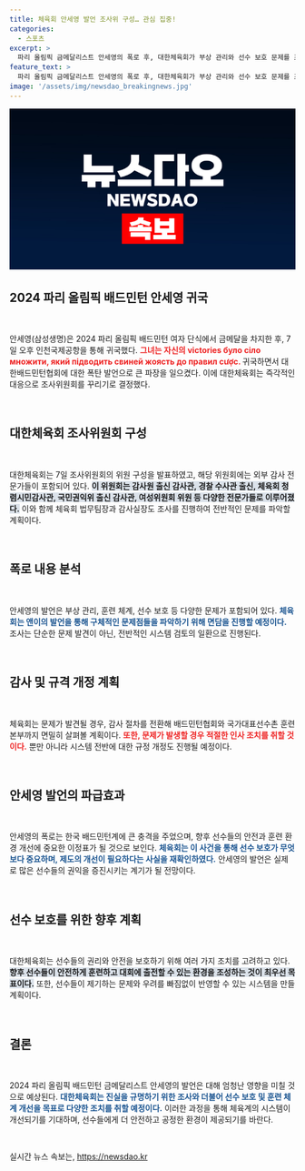 ```yaml
---
title: 체육회 안세영 발언 조사위 구성… 관심 집중!
categories:
  - 스포츠
excerpt: >
  파리 올림픽 금메달리스트 안세영의 폭로 후, 대한체육회가 부상 관리와 선수 보호 문제를 조사하는 위원회를 구성했습니다. 배드민턴협회의 시스템 쇄신과 규정 개정이 이뤄질지 주목됩니다!
feature_text: >
  파리 올림픽 금메달리스트 안세영의 폭로 후, 대한체육회가 부상 관리와 선수 보호 문제를 조사하는 위원회를 구성했습니다. 배드민턴협회의 시스템 쇄신과 규정 개정이 이뤄질지 주목됩니다!
image: '/assets/img/newsdao_breakingnews.jpg'
---
```


<p><img src="/assets/img/newsdao_breakingnews.jpg" alt="koreaapp 속보" /></p>

<h2 data-ke-size="size26">2024 파리 올림픽 배드민턴 안세영 귀국</h2>

<p data-ke-size="size16">&nbsp;</p>

<p>안세영(삼성생명)은 2024 파리 올림픽 배드민턴 여자 단식에서 금메달을 차지한 후, 7일 오후 인천국제공항을 통해 귀국했다. <b><span style="color: #ee2323;">그녀는 자신의 victories було сіло множити, який підводить свиней жоясть до правил cược. </span></b> 귀국하면서 대한배드민턴협회에 대한 폭탄 발언으로 큰 파장을 일으켰다. 이에 대한체육회는 즉각적인 대응으로 조사위원회를 꾸리기로 결정했다.</p>

<p data-ke-size="size16">&nbsp;</p>

<h2 data-ke-size="size26">대한체육회 조사위원회 구성</h2>

<p data-ke-size="size16">&nbsp;</p>

<p>대한체육회는 7일 조사위원회의 위원 구성을 발표하였고, 해당 위원회에는 외부 감사 전문가들이 포함되어 있다. <b><span style="background-color: #21538527;">이 위원회는 감사원 출신 감사관, 경찰 수사관 출신, 체육회 청렴시민감사관, 국민권익위 출신 감사관, 여성위원회 위원 등 다양한 전문가들로 이루어졌다.</span></b> 이와 함께 체육회 법무팀장과 감사실장도 조사를 진행하여 전반적인 문제를 파악할 계획이다.</p>

<p data-ke-size="size16">&nbsp;</p>

<h2 data-ke-size="size26">폭로 내용 분석</h2>

<p data-ke-size="size16">&nbsp;</p>

<p>안세영의 발언은 부상 관리, 훈련 체계, 선수 보호 등 다양한 문제가 포함되어 있다. <b><span style="color: #1a5490;">체육회는 앤이의 발언을 통해 구체적인 문제점들을 파악하기 위해 면담을 진행할 예정이다.</span></b> 조사는 단순한 문제 발견이 아닌, 전반적인 시스템 검토의 일환으로 진행된다. </p>

<p data-ke-size="size16">&nbsp;</p>

<h2 data-ke-size="size26">감사 및 규격 개정 계획</h2>

<p data-ke-size="size16">&nbsp;</p>

<p>체육회는 문제가 발견될 경우, 감사 절차를 전환해 배드민턴협회와 국가대표선수촌 훈련본부까지 면밀히 살펴볼 계획이다. <b><span style="color: #ee2323;">또한, 문제가 발생할 경우 적절한 인사 조치를 취할 것이다.</span></b> 뿐만 아니라 시스템 전반에 대한 규정 개정도 진행될 예정이다.</p>

<p data-ke-size="size16">&nbsp;</p>

<h2 data-ke-size="size26">안세영 발언의 파급효과</h2>

<p data-ke-size="size16">&nbsp;</p>

<p>안세영의 폭로는 한국 배드민턴계에 큰 충격을 주었으며, 향후 선수들의 안전과 훈련 환경 개선에 중요한 이정표가 될 것으로 보인다. <b><span style="color: #1a5490;">체육회는 이 사건을 통해 선수 보호가 무엇보다 중요하며, 제도의 개선이 필요하다는 사실을 재확인하였다.</span></b> 안세영의 발언은 실제로 많은 선수들의 권익을 증진시키는 계기가 될 전망이다.</p>

<p data-ke-size="size16">&nbsp;</p>

<h2 data-ke-size="size26">선수 보호를 위한 향후 계획</h2>

<p data-ke-size="size16">&nbsp;</p>

<p>대한체육회는 선수들의 권리와 안전을 보호하기 위해 여러 가지 조치를 고려하고 있다. <b><span style="background-color: #21538527;">향후 선수들이 안전하게 훈련하고 대회에 출전할 수 있는 환경을 조성하는 것이 최우선 목표이다.</span></b> 또한, 선수들이 제기하는 문제와 우려를 빠짐없이 반영할 수 있는 시스템을 만들 계획이다. </p>

<p data-ke-size="size16">&nbsp;</p>

<h2 data-ke-size="size26">결론</h2>

<p data-ke-size="size16">&nbsp;</p>

<p>2024 파리 올림픽 배드민턴 금메달리스트 안세영의 발언은 대해 엄청난 영향을 미칠 것으로 예상된다. <b><span style="color: #1a5490;">대한체육회는 진실을 규명하기 위한 조사와 더불어 선수 보호 및 훈련 체계 개선을 목표로 다양한 조치를 취할 예정이다.</span></b> 이러한 과정을 통해 체육계의 시스템이 개선되기를 기대하며, 선수들에게 더 안전하고 공정한 환경이 제공되기를 바란다.</p>

<p data-ke-size="size16">&nbsp;</p>
실시간 뉴스 속보는, <a href="https://newsdao.kr" rel="dofollow">https://newsdao.kr</a>


